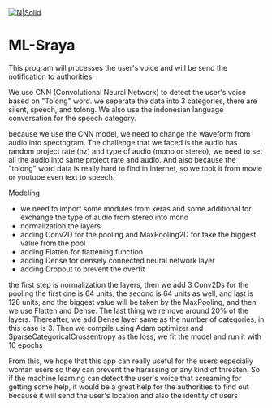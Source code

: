 [![N|Solid](https://camo.githubusercontent.com/aeb4f612bd9b40d81c62fcbebd6db44a5d4344b8b962be0138817e18c9c06963/68747470733a2f2f7777772e74656e736f72666c6f772e6f72672f696d616765732f74665f6c6f676f5f686f72697a6f6e74616c2e706e67)](https://www.tensorflow.org/)

# ML-Sraya
This program will processes the user's voice and will be send the notification to authorities.

We use CNN (Convolutional Neural Network) to detect the user's voice based on "Tolong" word. we seperate the data into 3 categories, there are silent, speech, and tolong. We also use the indonesian language conversation for the speech category. 

because we use the CNN model, we need to change the waveform from audio into spectogram. The challenge that we faced is the audio has random project rate (hz) and type of audio (mono or stereo), we need to set all the audio into same project rate and audio. And also because the "tolong" word data is really hard to find in Internet, so we took it from movie or youtube even text to speech.

Modeling
- we need to import some modules from keras and some additional for exchange the type of audio from stereo into mono
- normalization the layers 
- adding Conv2D for the pooling and MaxPooling2D for take the biggest value from the pool
- adding Flatten for flattening function
- adding Dense for densely connected neural network layer
- adding Dropout to prevent the overfit

the first step is normalization the layers, then we add 3 Conv2Ds for the pooling the first one is 64 units, the second is 64 units as well, and last is 128 units, and the biggest value will be taken by the MaxPooling, and then we use Flatten and Dense. The last thing we remove around 20% of the layers. Thereafter, we add Dense layer same as the number of categories, in this case is 3. Then we compile using Adam optimizer and SparseCategoricalCrossentropy as the loss, we fit the model and run it with 10 epochs


From this, we hope that this app can really useful for the users especially woman users so they can prevent the harassing or any kind of threaten. So if the machine learning can detect the user's voice that screaming for getting some help, it would be a great help for the authorities to find out because it will send the user's location and also the identity of users
